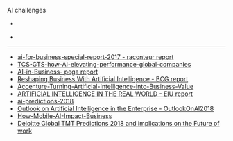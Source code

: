 

AI challenges


* []()

* []()











----------------------

* [ai-for-business-special-report-2017 - raconteur report](https://s3.amazonaws.com/cdn.ayasdi.com/wp-content/uploads/2017/05/09112500/ai-for-business-special-report-2017.pdf)
* [TCS-GTS-how-AI-elevating-performance-global-companies](http://sites.tcs.com/artificial-intelligence/wp-content/uploads/TCS-GTS-how-AI-elevating-performance-global-companies.pdf)
* [AI-in-Business- pega report](https://www1.pega.com/system/files/resources/2017-11/AI-in-Business.pdf)
* [Reshaping
Business With
Artificial
Intelligence - BCG report](http://image-src.bcg.com/Images/Reshaping%20Business%20with%20Artificial%20Intelligence_tcm9-177882.pdf)
* [Accenture-Turning-Artificial-Intelligence-into-Business-Value](https://www.accenture.com/t20160814T215045__w__/us-en/_acnmedia/Accenture/Conversion-Assets/DotCom/Documents/Global/PDF/Technology_11/Accenture-Turning-Artificial-Intelligence-into-Business-Value.pdf)
* [ARTIFICIAL INTELLIGENCE
IN THE REAL WORLD - EIU report](https://www.eiuperspectives.economist.com/sites/default/files/Artificial_intelligence_in_the_real_world_1.pdf)
* [ai-predictions-2018](https://www.pwc.es/es/publicaciones/tecnologia/assets/ai-predictions-2018.pdf)
* [Outlook on
Artificial Intelligence
in the Enterprise - OutlookOnAI2018](https://narrativescience.com/Portals/0/Images/PDFs/OutlookOnAI2018_NarrativeScience.pdf)
* [How-Mobile-AI-Impact-Business](http://www.startelelogic.com/blog/wp-content/uploads/2017/04/How-Mobile-AI-Impact-Business.pdf.pdf)
* [Deloitte Global TMT Predictions 2018 and implications on the Future of work](https://www2.deloitte.com/content/dam/Deloitte/lu/Documents/technology/lu-dds-global-tmt-predictions-2018-future-work.pdf)


